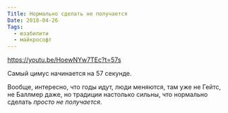 ```yaml
---
Title: Нормально сделать не получается
Date: 2018-04-26
Tags:
  - юзабилити
  - майкрософт
---
```


https://youtu.be/HoewNYw7TEc?t=57s

Самый цимус начинается на 57 секунде.

Вообще, интересно, что годы идут, люди меняются, там уже не Гейтс, не Баллмер даже, но традиции настолько сильны, что нормально сделать _просто не получается_.